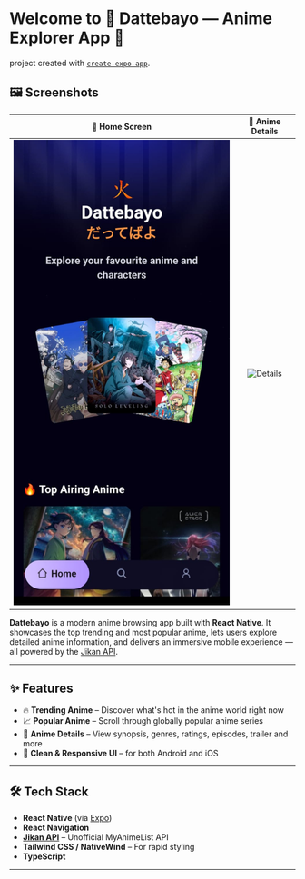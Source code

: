 # Welcome to 🍥 Dattebayo — Anime Explorer App 👋
project created with [`create-expo-app`](https://www.npmjs.com/package/create-expo-app).

## 🖼️ Screenshots

| 📱 Home Screen | 📘 Anime Details |
|:--:|:--:|
| ![Home](./demo_images/demo1.jpg) | ![Details](./demo_iamges/demo2.jpg) |

**Dattebayo** is a modern anime browsing app built with **React Native**. It showcases the top trending and most popular anime, lets users explore detailed anime information, and delivers an immersive mobile experience — all powered by the [Jikan API](https://jikan.moe/).

---

## ✨ Features

- 🔥 **Trending Anime** – Discover what's hot in the anime world right now
- 📈 **Popular Anime** – Scroll through globally popular anime series
- 📖 **Anime Details** – View synopsis, genres, ratings, episodes, trailer and more
- 🎨 **Clean & Responsive UI** – for both Android and iOS

---

## 🛠 Tech Stack

- **React Native** (via [Expo](https://expo.dev/))
- **React Navigation**
- **[Jikan API](https://jikan.moe/)** – Unofficial MyAnimeList API
- **Tailwind CSS / NativeWind** – For rapid styling
- **TypeScript**

---
